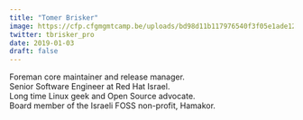 ```yaml
---
title: "Tomer Brisker"
image: https://cfp.cfgmgmtcamp.be/uploads/bd98d11b117976540f3f05e1ade124ee0d499eeed74ddb2651.jpeg
twitter: tbrisker_pro
date: 2019-01-03
draft: false
---
```


Foreman core maintainer and release manager.  
Senior Software Engineer at Red Hat Israel.  
Long time Linux geek and Open Source advocate.  
Board member of the Israeli FOSS non-profit, Hamakor.  

